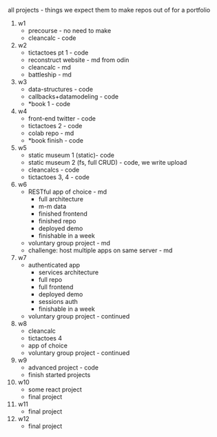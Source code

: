 all projects - things we expect them to make repos out of for a portfolio

1. w1  
    * precourse - no need to make  
    * cleancalc - code  
2. w2  
    *	tictactoes pt 1 - code 
    *	reconstruct website - md from odin  
    * cleancalc - md   
    *   battleship - md 
3. w3  
    * data-structures - code  
    * callbacks+datamodeling  - code   
    * *book 1 - code   
4. w4    
    * front-end twitter - code
    * tictactoes 2 - code
    * colab repo - md
    * *book finish - code
5. w5
    * static museum 1 (static)- code
    * static museum 2 (fs, full CRUD) - code, we write upload
    * cleancalcs - code
    * tictactoes 3, 4 - code
6. w6
    * RESTful app of choice - md
		*  full architecture  
		* m-m data  
		* finished frontend  
		* finished repo  
		* deployed demo 
		* finishable in a week
    * voluntary group project - md
    * challenge: host multiple apps on same server - md
7. w7
    * authenticated app  
		* services architecture  
		* full repo  
		* full frontend  
		* deployed demo  
		* sessions auth  
		* finishable in a week
    * voluntary group project - continued
8. w8
    * cleancalc
    * tictactoes 4
    * app of choice
    * voluntary group project - continued
9. w9
    * advanced project - code
    * finish started projects
10. w10
    * some react project
    * final project
11. w11
    * final project
12. w12 
    * final project





